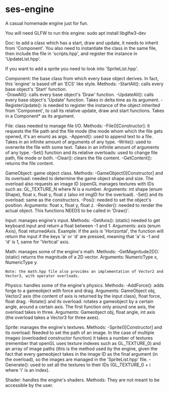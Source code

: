 # ses-engine
A casual homemade engine just for fun.

You will need GLFW to run this engine: sudo apt install libglfw3-dev

Doc: to add a class which has a start, draw and update, it needs to inherit from 'Component'. You also need to instantiate the class in the same file, then include the file in 'scripts.hpp', and register the instance in 'UpdateList.hpp'.

If you want to add a sprite you need to look into 'SpriteList.hpp'.

Component: the base class from which every base object derives. In fact, this 'engine' is based off an 'ECS' like style.
  Methods:
    -StartAll(): calls every base object's 'Start' function. <br />
    -DrawAll(): calls every base object's 'Draw' function.
    -UpdateAll(): calls every base object's 'Update' function. Takes in delta time as its argument.
    -RegisterUpdate(): is needed to register the instance of the object inherited from 'Component', to call its relative update, draw and start functions. Takes in a Component* as its argument.
    
File: class needed to manage file I/O.
  Methods:
    -File()[Constructor]: it requests the file path and the file mode (the mode whom which the file gets opened, it's an enum) as args.
    -Append(): used to append text to a file. Takes in an infinite amount of arguments of any type.
    -Write(): used to overwrite the file with some text. Takes in an infinite amount of arguments of any type.
    -Set() function and its relative overloads: used to change file path, file mode or both.
    -Clear(): clears the file content.
    -GetContent(): returns the file content.
    
GameObject: game object class.
  Methods:
    -GameObject()[Constructor] and its overload: needed to determine the game object shape and size. The overload also requests an image ID (openGL manages textures with IDs such as: GL_TEXTURE_N where N is a number. Arguments: int shape (enum Shape), float x, float y, float z (also int imgID for the overload).
    -Set() and its overload: same as the constructors.
    -Pos(): needed to set the object's position. Arguments: float x, float y, float z.
    -Render(): needed to render the actual object. This functions NEEDS to be called in 'Draw()'.

Input: manages engine's input.
  Methods:
    -GetAxis(): (static) needed to get keyboard input and return a float between -1 and 1. Arguments: axis (enum Axis), float returnedAxis. Example: if the axis is 'Horizontal', the function will return the input if the keys 'a' or 'd' are pressed, meaning that 'a' is -1 and 'd' is 1, same for 'Vertical' axis.
    
Math: manages some of the engine's math.
  Methods:
    -GetMagnitude2D(): (static) returns the magnitude of a 2D vector. Arguments: NumericType x, NumericType y.
    
    Note: the math.hpp file also provides an implementation of Vector2 and Vector3, with operator overloads.
    
Physics: handles some of the engine's physics.
  Methods:
    -AddForce(): adds forge to a gameobject with force and drag. Arguments: GameObject obj, Vector2 axis (the content of axis is returned by the input class), float force, float drag.
    -Rotate() and its overload: rotates a gameobject by a certain angle, around a certain axis. The first function only around one axis, the overload takes in three. Arguments: Gameobject obj, float angle, int axis (the overload takes a Vector3 for three axes).
    
Sprite: manages the engine's textures.
  Methods:
    -Sprite()[Constructor] and its overload: Needed to set the path of an image. In the case of multiple images (overloaded constructor function) it takes a number of textures (remember that openGL uses texture indexes such as GL_TEXTURE_0) and an array of image paths (this is the method used by the engine, given the fact that every gameobject takes in the image ID as the final argument (in the overload), so the images are managed in the 'SpriteList.hpp' file.
    -Generate(): used to set all the textures to their IDs (GL_TEXTURE_0 + i where 'i' is an index).

Shader: handles the engine's shaders.
  Methods:
    They are not meant to be accessible by the user.
